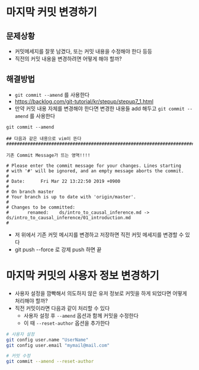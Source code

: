 # 마지막 커밋 변경하기

## 문제상황

- 커밋메세지를 잘못 남겼다, 또는 커밋 내용을 수정해야 한다 등등
- 직전의 커밋 내용을 변경하려면 어떻게 해야 할까?

## 해결방법
- `git commit --amend` 를 사용한다
- https://backlog.com/git-tutorial/kr/stepup/stepup7_1.html
- 만약 커밋 내용 자체를 변경해야 한다면 변경한 내용들 add 해두고 `git commit --amend` 를 사용한다

```
git commit --amend

## 다음과 같은 내용으로 vim이 뜬다 ##########################################################################

기존 Commit Message가 뜨는 영역!!!!

# Please enter the commit message for your changes. Lines starting
# with '#' will be ignored, and an empty message aborts the commit.
#
# Date:      Fri Mar 22 13:22:50 2019 +0900
#
# On branch master
# Your branch is up to date with 'origin/master'.
#
# Changes to be committed:
#       renamed:    ds/intro_to_causal_inference.md -> ds/intro_to_causal_inference/01_introduction.md
#
```

* 저 위에서 기존 커밋 메시지를 변경하고 저장하면 직전 커밋 메세지를 변경할 수 있다
* git push --force 로 강제 push 하면 끝

# 마지막 커밋의 사용자 정보 변경하기

- 사용자 설정을 깜빡해서 의도하지 않은 유저 정보로 커밋을 하게 되었다면 어떻게 처리해야 할까?
- 직전 커밋이라면 다음과 같이 처리할 수 있다
    - 사용자 설정 후 `--amend` 옵션과 함께 커밋을 수정한다
    - 이 때 `--reset-author` 옵션을 추가한다

```bash
# 사용자 설정
git config user.name "UserName"
git config user.email "mymail@mail.com"

# 커밋 수정
git commit --amend --reset-author
```

